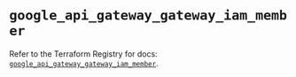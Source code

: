 # `google_api_gateway_gateway_iam_member`

Refer to the Terraform Registry for docs: [`google_api_gateway_gateway_iam_member`](https://registry.terraform.io/providers/hashicorp/google-beta/6.39.0/docs/resources/google_api_gateway_gateway_iam_member).
